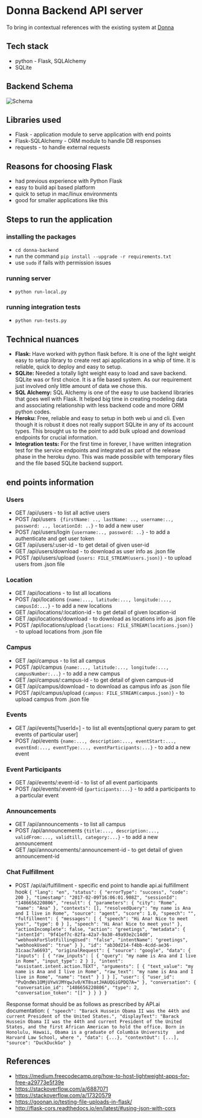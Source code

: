 # Donna Backend API server
To bring in contextual references with the existing system at [Donna](http://github.com/rajagopal28/Donna)

## Tech stack
- python - Flask, SQLAlchemy
- SQLite

## Backend Schema
![Schema](https://file.ac/G5EImf07QBs/image001.png)

## Libraries used
- Flask - application module to serve application with end points
- Flask-SQLAlchemy - ORM module to handle DB responses
- requests - to handle external requests

## Reasons for choosing Flask
- had previous experience with Python Flask
- easy to build api based platform
- quick to setup in mac/linux environments
- good for smaller applications like this

## Steps to run the application
### installing the packages
- `` cd donna-backend ``
- run the command `` pip install --upgrade -r requirements.txt ``
- use `` sudo `` if fails with permission issues

### running server
- `` python run-local.py ``

### running integration tests
- `` python run-tests.py ``

## Technical nuances
 - **Flask:** Have worked with python flask before. It is one of the light weight easy to setup library to create rest api applications in a whip of time. It is reliable, quick to deploy and easy to setup.
 - **SQLite:** Needed a totally light weight easy to load and save backend. SQLite was or first choice. It is a file based system. As our requirement just involved only little amount of data we chose this.
 - **SQL Alchemy:** SQL Alchemy is one of the easy to use backend libraries that goes well with Flask. It helped big time in creating modeling data and associating relationship with less backend code and more ORM python codes.
 - **Heroku:** Free, reliable and easy to setup in both web ui and cli. Even though it is robust it does not really support SQLite in any of its account types. This brought us to the point to add bulk upload and download endpoints for crucial information.
 - **Integration tests:** For the first time in forever, I have written integration test for the service endpoints and integrated as part of the release phase in the heroku dyno. This was made possibile with temporary files and the file based SQLite backend support.
## end points information
### Users
- GET /api/users  - to list all active users
- POST /api/users `` {firstName: .., lastName: .., username:.., password: .., locationId: ..}`` - to add a new user
- POST /api/users/login ``{username:.., password: ..}`` - to add a authenticate and get user token
- GET /api/users/:user-id - to get detail of given user-id
- GET /api/users/download - to download as user info as .json file
- POST /api/users/upload ``{users: FILE_STREAM(users.json)}`` - to upload users from .json file

### Location
- GET /api/locations  - to list all locations
- POST /api/locations ``{name:..., latitude:..., longitude:..., campusId:...}`` - to add a new locations
- GET /api/locations/:location-id - to get detail of given location-id
- GET /api/locations/download - to download as locations info as .json file
- POST /api/locations/upload ``{locations: FILE_STREAM(locations.json)}`` - to upload locations from .json file

### Campus
- GET /api/campus  - to list all campus
- POST /api/campus ``{name:..., latitude:..., longitude:..., campusNumber:...}`` - to add a new campus
- GET /api/campus/:campus-id - to get detail of given campus-id
- GET /api/campus/download - to download as campus info as .json file
- POST /api/campus/upload ``{campus: FILE_STREAM(campus.json)}`` - to upload campus from .json file

### Events
- GET /api/events[?userId=<user-id>]  - to list all events[optional query param to get events of particular user]
- POST /api/events ``{name:..., description:..., eventStart:..., eventEnd:..., eventType:..., eventParticipants:...}`` - to add a new event

### Event Participants
- GET /api/events/:event-id  - to list of all event participants
- POST /api/events/:event-id ``{participants:...}`` - to add a participants to a particular event

### Announcements
- GET /api/announcements  - to list all campus
- POST /api/announcements ``{title:..., description:..., validFrom:..., validtill, category:...}`` - to add a new announcement
- GET /api/announcements/:announcement-id - to get detail of given announcement-id

### Chat Fulfillment
- POST /api/ai/fulfillment  - specific end point to handle api.ai fulfillment hook
`` {
    "lang": "en",
    "status": {
        "errorType": "success",
        "code": 200
    },
    "timestamp": "2017-02-09T16:06:01.908Z",
    "sessionId": "1486656220806",
    "result": {
        "parameters": {
            "city": "Rome",
            "name": "Ana"
        },
        "contexts": [],
        "resolvedQuery": "my name is Ana and I live in Rome",
        "source": "agent",
        "score": 1.0,
        "speech": "",
        "fulfillment": {
            "messages": [
                {
                    "speech": "Hi Ana! Nice to meet you!",
                    "type": 0
                }
            ],
            "speech": "Hi Ana! Nice to meet you!"
        },
        "actionIncomplete": false,
        "action": "greetings",
        "metadata": {
            "intentId": "9f41ef7c-82fa-42a7-9a30-49a93e2c14d0",
            "webhookForSlotFillingUsed": "false",
            "intentName": "greetings",
            "webhookUsed": "true"
        }
    },
    "id": "ab30d214-f4bb-4cdd-ae36-31caac7a6693",
    "originalRequest": {
        "source": "google",
        "data": {
            "inputs": [
                {
                    "raw_inputs": [
                        {
                            "query": "my name is Ana and I live in Rome",
                            "input_type": 2
                        }
                    ],
                    "intent": "assistant.intent.action.TEXT",
                    "arguments": [
                        {
                            "text_value": "my name is Ana and I live in Rome",
                            "raw_text": "my name is Ana and I live in Rome",
                            "name": "text"
                        }
                    ]
                }
            ],
            "user": {
                "user_id": "PuQndWs1OMjUYwVJMYqwJv0/KT8satJHAUQGiGPDQ7A="
            },
            "conversation": {
                "conversation_id": "1486656220806",
                "type": 2,
                "conversation_token": "[]"
            }
        }
    }
} ``

Response format should be as follows as prescribed by API.ai documentation:
`` {
"speech": "Barack Hussein Obama II was the 44th and current President of the United States.",
"displayText": "Barack Hussein Obama II was the 44th and current President of the United States, and the first African American to hold the office. Born in Honolulu, Hawaii, Obama is a graduate of Columbia University   and Harvard Law School, where ",
"data": {...},
"contextOut": [...],
"source": "DuckDuckGo"
}
``

## References
-  https://medium.freecodecamp.org/how-to-host-lightweight-apps-for-free-a29773e5f39e
- https://stackoverflow.com/a/6887071
- https://stackoverflow.com/a/17320579
- https://goonan.io/testing-file-uploads-in-flask/
- http://flask-cors.readthedocs.io/en/latest/#using-json-with-cors
